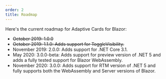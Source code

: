 ```yaml
---
order: 2
title: Roadmap
---
```


Here's the current roadmap for Adaptive Cards for Blazor:

* ~~October 2019: 1.0.0~~
* ~~October 2019: 1.1.0: Adds support for ToggleVisibility.~~
* November 2019: 2.0.0: Adds support for .NET Core 3.1.
* May 2020: 3.0.0-beta: Adds support for preview version of .NET 5 and adds a fully tested support for Blazor WebAssembly.
* November 2020: 3.0.0: Adds support for RTM version of .NET 5 and fully supports both the WebAssembly and Server versions of Blazor.